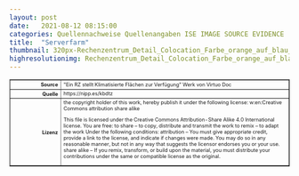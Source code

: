 ```yaml
---
layout: post
date:   2021-08-12 08:15:00
categories: Quellennachweise Quellenangaben ISE IMAGE SOURCE EVIDENCE
title:  "Serverfarm"
thumbnail: 320px-Rechenzentrum_Detail_Colocation_Farbe_orange_auf_blau_ändern.jpg
highresolutionimg: Rechenzentrum_Detail_Colocation_Farbe_orange_auf_blau_ändern.jpg
---
```


<div class="entry-content">

<table style="font-size: xx-small" border="1" cellpadding="2">
<tbody>
<tr>
<th style="text-align: right" width="81"><strong>Source</strong></th>
<td>"Ein RZ stellt Klimatisierte Flächen zur Verfügung" Werk von Virtuo Doc</td>
</tr>
<tr>
<th style="text-align: right" width="81"><strong>Quelle</strong></th>
<td>https://nipp.es/kbdtz 
</td>
</tr>
<tr>
<th style="text-align: right" width="81"><strong>Lizenz</strong></th>
<td>
the copyright holder of this work, hereby publish it under the following license:
w:en:Creative Commons
attribution share alike

This file is licensed under the Creative Commons Attribution-Share Alike 4.0 International license.	
You are free:
to share – to copy, distribute and transmit the work
to remix – to adapt the work
Under the following conditions:
attribution – You must give appropriate credit, provide a link to the license, and indicate if changes were made. You may do so in any reasonable manner, but not in any way that suggests the licensor endorses you or your use.
share alike – If you remix, transform, or build upon the material, you must distribute your contributions under the same or compatible license as the original.
</td>
</tr>
</tbody>
</table>
<p>&nbsp;</p>

</div><!-- .entry-content -->



